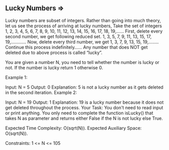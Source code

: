 Lucky Numbers  =>
--------------


Lucky numbers are subset of integers. Rather than going into much theory, let us see the process of arriving at lucky numbers,
Take the set of integers
1, 2, 3, 4, 5, 6, 7, 8, 9, 10, 11, 12, 13, 14, 15, 16, 17, 18, 19,……
First, delete every second number, we get following reduced set.
1, 3, 5, 7, 9, 11, 13, 15, 17, 19,…………
Now, delete every third number, we get
1, 3, 7, 9, 13, 15, 19,….….
Continue this process indefinitely……
Any number that does NOT get deleted due to above process is called “lucky”.

You are given a number N, you need to tell whether the number is lucky or not. If the number is lucky return 1 otherwise 0.

Example 1:

Input:
N = 5
Output: 0
Explanation: 5 is not a lucky number 
as it gets deleted in the second 
iteration.
Example 2:

Input:
N = 19
Output: 1
Explanation: 19 is a lucky number because 
it does not get deleted throughout the process.
Your Task:
You don't need to read input or print anything. You only need to complete the function isLucky() that takes N as parameter and returns either False if the N is not lucky else True.

Expected Time Complexity: O(sqrt(N)).
Expected Auxiliary Space: O(sqrt(N)).

Constraints:
1 <= N <= 105

